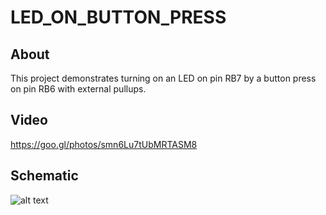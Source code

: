 # LED_ON_BUTTON_PRESS

## About

This project demonstrates turning on an LED on pin RB7 by a button press on pin RB6 with external pullups.

## Video

https://goo.gl/photos/smn6Lu7tUbMRTASM8

## Schematic

![alt text](https://github.com/SabeehKhan18/RandomMicrocontrollerProjects/blob/master/dsPIC33ev/.png?raw=true)
